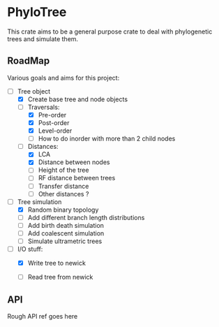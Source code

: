 # PhyloTree

This crate aims to be a general purpose crate to deal with phylogenetic trees and simulate them. 

## RoadMap
Various goals and aims for this project:
 - [ ] Tree object
    - [x] Create base tree and node objects
    - [ ] Traversals:
        - [x] Pre-order
        - [x] Post-order
        - [x] Level-order
        - [ ] How to do inorder with more than 2 child nodes
    - [ ] Distances:
        - [x] LCA
        - [x] Distance between nodes
        - [ ] Height of the tree
        - [ ] RF distance between trees
        - [ ] Transfer distance
        - [ ] Other distances ? 
 - [ ] Tree simulation
    - [x] Random binary topology
    - [ ] Add different branch length distributions
    - [ ] Add birth death simulation
    - [ ] Add coalescent simulation
    - [ ] Simulate ultrametric trees
 - [ ] I/O stuff:
    - [x] Write tree to newick
    - [ ] Read tree from newick


## API
Rough API ref goes here